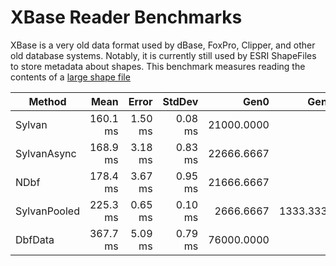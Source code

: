 # XBase Reader Benchmarks

XBase is a very old data format used by dBase, FoxPro, Clipper, and other old database systems.
Notably, it is currently still used by ESRI ShapeFiles to store metadata about shapes.
This benchmark measures reading the contents of a [large shape file](https://prd-tnm.s3.amazonaws.com/StagedProducts/GovtUnit/Shape/GOVTUNIT_Oregon_State_Shape.zip)

|       Method |     Mean |   Error |  StdDev |       Gen0 |      Gen1 |     Gen2 | Allocated |
|------------- |---------:|--------:|--------:|-----------:|----------:|---------:|----------:|
|       Sylvan | 160.1 ms | 1.50 ms | 0.08 ms | 21000.0000 |         - |        - |  83.85 MB |
|  SylvanAsync | 168.9 ms | 3.18 ms | 0.83 ms | 22666.6667 |         - |        - |  90.84 MB |
|         NDbf | 178.4 ms | 3.67 ms | 0.95 ms | 21666.6667 |         - |        - |  87.73 MB |
| SylvanPooled | 225.3 ms | 0.65 ms | 0.10 ms |  2666.6667 | 1333.3333 | 333.3333 |   29.5 MB |
|      DbfData | 367.7 ms | 5.09 ms | 0.79 ms | 76000.0000 |         - |        - | 305.29 MB |